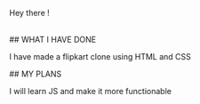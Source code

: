 <p>Hey there !</p>
<br>
## WHAT I HAVE DONE
<p>I have made a flipkart clone using HTML and CSS</p>
## MY PLANS
<p> I will learn JS and make it more functionable</p>
